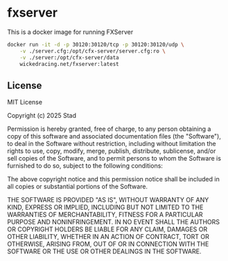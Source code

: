 # fxserver

This is a docker image for running FXServer

```sh
docker run -it -d -p 30120:30120/tcp -p 30120:30120/udp \
	-v ./server.cfg:/opt/cfx-server/server.cfg:ro \
	-v ./server:/opt/cfx-server/data
	wickedracing.net/fxserver:latest
```

## License

MIT License

Copyright (c) 2025 Stad

Permission is hereby granted, free of charge, to any person obtaining a copy
of this software and associated documentation files (the "Software"), to deal
in the Software without restriction, including without limitation the rights
to use, copy, modify, merge, publish, distribute, sublicense, and/or sell
copies of the Software, and to permit persons to whom the Software is
furnished to do so, subject to the following conditions:

The above copyright notice and this permission notice shall be included in all
copies or substantial portions of the Software.

THE SOFTWARE IS PROVIDED "AS IS", WITHOUT WARRANTY OF ANY KIND, EXPRESS OR
IMPLIED, INCLUDING BUT NOT LIMITED TO THE WARRANTIES OF MERCHANTABILITY,
FITNESS FOR A PARTICULAR PURPOSE AND NONINFRINGEMENT. IN NO EVENT SHALL THE
AUTHORS OR COPYRIGHT HOLDERS BE LIABLE FOR ANY CLAIM, DAMAGES OR OTHER
LIABILITY, WHETHER IN AN ACTION OF CONTRACT, TORT OR OTHERWISE, ARISING FROM,
OUT OF OR IN CONNECTION WITH THE SOFTWARE OR THE USE OR OTHER DEALINGS IN THE
SOFTWARE.

